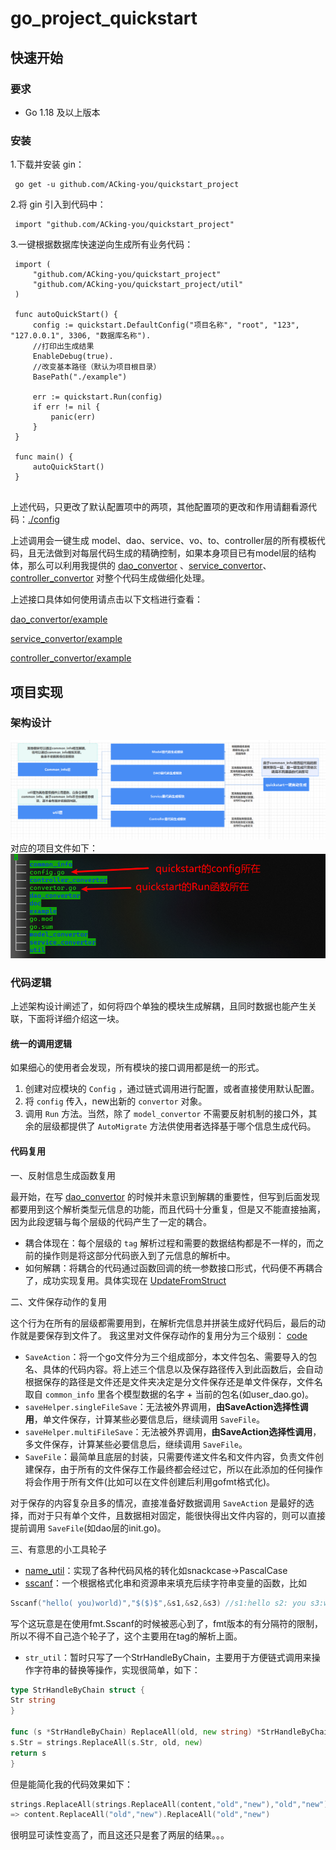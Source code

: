 # go_project_quickstart

## 快速开始

### 要求

-   Go 1.18 及以上版本

### 安装

1.下载并安装 gin：

```
 go get -u github.com/ACking-you/quickstart_project
```

2.将 gin 引入到代码中：

```
 import "github.com/ACking-you/quickstart_project"
```

3.一键根据数据库快速逆向生成所有业务代码：

```
 import (
     "github.com/ACking-you/quickstart_project"
     "github.com/ACking-you/quickstart_project/util"
 )
 ​
 func autoQuickStart() {
     config := quickstart.DefaultConfig("项目名称", "root", "123", "127.0.0.1", 3306, "数据库名称").
     //打印出生成结果
     EnableDebug(true).
     //改变基本路径（默认为项目根目录）
     BasePath("./example")
     
     err := quickstart.Run(config)
     if err != nil {
         panic(err)
     }
 }
 ​
 func main() {
     autoQuickStart()
 }
 ​
```

上述代码，只更改了默认配置项中的两项，其他配置项的更改和作用请翻看源代码：[./config](https://github.com/ACking-you/quickstart_project/blob/master/config.go)

上述调用会一键生成 model、dao、service、vo、to、controller层的所有模板代码，且无法做到对每层代码生成的精确控制，如果本身项目已有model层的结构体，那么可以利用我提供的 [dao_convertor](https://github.com/ACking-you/quickstart_project/tree/master/dao_convertor) 、[service_convertor](https://github.com/ACking-you/quickstart_project/tree/master/service_convertor)、[controller_convertor](https://github.com/ACking-you/quickstart_project/tree/master/controller_convertor) 对整个代码生成做细化处理。

上述接口具体如何使用请点击以下文档进行查看：

[dao_convertor/example](https://github.com/ACking-you/quickstart_project/tree/master/dao_convertor/example)

[service_convertor/example](https://github.com/ACking-you/quickstart_project/tree/master/service_convertor/example)

[controller_convertor/example](https://github.com/ACking-you/quickstart_project/tree/master/controller_convertor/example)

## 项目实现

### 架构设计

![framework.png](./doc/framework.png)
对应的项目文件如下：
![image.png](./doc/file.png)

### 代码逻辑
上述架构设计阐述了，如何将四个单独的模块生成解耦，且同时数据也能产生关联，下面将详细介绍这一块。

#### 统一的调用逻辑
如果细心的使用者会发现，所有模块的接口调用都是统一的形式。
1. 创建对应模块的 `Config` ，通过链式调用进行配置，或者直接使用默认配置。
2. 将 `config` 传入，new出新的 `convertor` 对象。
3. 调用 `Run` 方法。当然，除了 `model_convertor` 不需要反射机制的接口外，其余的层级都提供了 `AutoMigrate` 方法供使用者选择基于哪个信息生成代码。

#### 代码复用
一、反射信息生成函数复用

最开始，在写 [dao_convertor](https://github.com/ACking-you/quickstart_project/blob/master/dao_convertor/taginfo_praser.go) 的时候并未意识到解耦的重要性，但写到后面发现都要用到这个解析类型元信息的功能，而且代码十分重复，但是又不能直接抽离，因为此段逻辑与每个层级的代码产生了一定的耦合。
* 耦合体现在：每个层级的 `tag` 解析过程和需要的数据结构都是不一样的，而之前的操作则是将这部分代码嵌入到了元信息的解析中。
* 如何解耦：将耦合的代码通过函数回调的统一参数接口形式，代码便不再耦合了，成功实现复用。具体实现在 [UpdateFromStruct](https://github.com/ACking-you/quickstart_project/blob/master/util/reflect_util.go)

二、文件保存动作的复用

这个行为在所有的层级都需要用到，在解析完信息并拼装生成好代码后，最后的动作就是要保存到文件了。
我这里对文件保存动作的复用分为三个级别：
[code](https://github.com/ACking-you/quickstart_project/blob/master/util/file_util.go)
* `SaveAction`：将一个go文件分为三个组成部分，本文件包名、需要导入的包名、具体的代码内容。将上述三个信息以及保存路径传入到此函数后，会自动根据保存的路径是文件还是文件夹决定是分文件保存还是单文件保存，文件名取自 `common_info` 里各个模型数据的名字 + 当前的包名(如user_dao.go)。
* `saveHelper.singleFileSave`：无法被外界调用，**由SaveAction选择性调用**，单文件保存，计算某些必要信息后，继续调用 `SaveFile`。
* `saveHelper.multiFileSave`：无法被外界调用，**由SaveAction选择性调用**，多文件保存，计算某些必要信息后，继续调用 `SaveFile`。
* `SaveFile`：最简单且底层的封装，只需要传递文件名和文件内容，负责文件创建保存，由于所有的文件保存工作最终都会经过它，所以在此添加的任何操作将会作用于所有文件(比如可以在文件创建后利用gofmt格式化)。


对于保存的内容复杂且多的情况，直接准备好数据调用 `SaveAction` 是最好的选择，而对于只有单个文件，且数据相对固定，能很快得出文件内容的，则可以直接提前调用 `SaveFile`(如dao层的init.go)。

三、有意思的小工具轮子
* [name_util](https://github.com/ACking-you/quickstart_project/blob/master/util/name_util.go)：实现了各种代码风格的转化如snackcase->PascalCase
* [sscanf](https://github.com/ACking-you/quickstart_project/blob/master/util/sscanf.go)：一个根据格式化串和资源串来填充后续字符串变量的函数，比如
```go
Sscanf("hello( you)world)","$($)$",&s1,&s2,&s3) //s1:hello s2: you s3:world
```
写个这玩意是在使用fmt.Sscanf的时候被恶心到了，fmt版本的有分隔符的限制，所以不得不自己造个轮子了，这个主要用在tag的解析上面。

* `str_util`：暂时只写了一个StrHandleByChain，主要用于方便链式调用来操作字符串的替换等操作，实现很简单，如下：
```go
type StrHandleByChain struct {
Str string
}

func (s *StrHandleByChain) ReplaceAll(old, new string) *StrHandleByChain {
s.Str = strings.ReplaceAll(s.Str, old, new)
return s
}
```
但是能简化我的代码效果如下：
```go
strings.ReplaceAll(strings.ReplaceAll(content,"old","new"),"old","new")
=> content.ReplaceAll("old","new").ReplaceAll("old","new")
```
很明显可读性变高了，而且这还只是套了两层的结果。。。

